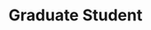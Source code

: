 ---
layout: person
name: "Jenny Ahn"
image: "https://research.fredhutch.org/content/stripe/bloom/en/members/_jcr_content/par/labmember_80865050/image.img.png/1686066546217.png"
title: "Graduate Student"
category: "Grad Students"
links:
  - link: "https://github.com/jennyahn0"
    icon: "github"
  - link: "https://www.linkedin.com/in/jennyahn0/"
    icon: "linkedin"
---